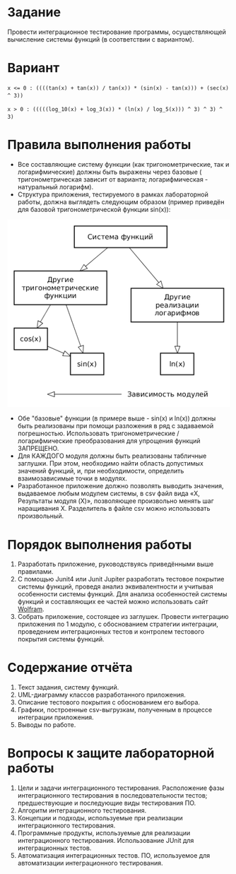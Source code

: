 # Задание

Провести интеграционное тестирование программы, осуществляющей вычисление системы функций (в соответствии с вариантом).

# Вариант

`x <= 0 : ((((tan(x) + tan(x)) / tan(x)) * (sin(x) - tan(x))) + (sec(x) ^ 3))`

`x > 0 : (((((log_10(x) + log_3(x)) * (ln(x) / log_5(x))) ^ 3) ^ 3) ^ 3)`

# Правила выполнения работы

- Все составляющие систему функции (как тригонометрические, так и логарифмические) должны быть выражены через базовые (
  тригонометрическая зависит от варианта; логарифмическая - натуральный логарифм).
- Структура приложения, тестируемого в рамках лабораторной работы, должна выглядеть следующим образом (пример приведён
  для базовой тригонометрической функции sin(x)):

![Related Picture](assets/lab2.png)

- Обе "базовые" функции (в примере выше - sin(x) и ln(x)) должны быть реализованы при помощи разложения в ряд с
  задаваемой погрешностью. Использовать тригонометрические / логарифмические преобразования для упрощения функций
  ЗАПРЕЩЕНО.
- Для КАЖДОГО модуля должны быть реализованы табличные заглушки. При этом, необходимо найти область допустимых значений
  функций, и, при необходимости, определить взаимозависимые точки в модулях.
- Разработанное приложение должно позволять выводить значения, выдаваемое любым модулем системы, в сsv файл вида «X,
  Результаты модуля (X)», позволяющее произвольно менять шаг наращивания Х. Разделитель в файле csv можно использовать
  произвольный.

# Порядок выполнения работы

1. Разработать приложение, руководствуясь приведёнными выше правилами.
2. С помощью Junit4 или Junit Jupiter разработать тестовое покрытие системы функций, проведя анализ эквивалентности и
   учитывая особенности системы функций. Для анализа особенностей системы функций и составляющих ее частей можно
   использовать сайт [Wolfram](https://www.wolframalpha.com/).
3. Собрать приложение, состоящее из заглушек. Провести интеграцию приложения по 1 модулю, с обоснованием стратегии
   интеграции, проведением интеграционных тестов и контролем тестового покрытия системы функций.

# Содержание отчёта

1. Текст задания, систему функций.
2. UML-диаграмму классов разработанного приложения.
3. Описание тестового покрытия с обоснованием его выбора.
4. Графики, построенные csv-выгрузкам, полученным в процессе интеграции приложения.
5. Выводы по работе.

# Вопросы к защите лабораторной работы

1. Цели и задачи интеграционного тестирования. Расположение фазы интеграционного тестирования в последовательности
   тестов; предшествующие и последующие виды тестирования ПО.
2. Алгоритм интеграционного тестирования.
3. Концепции и подходы, используемые при реализации интеграционного тестирования.
4. Программные продукты, используемые для реализации интеграционного тестирования. Использование JUnit для
   интеграционных тестов.
5. Автоматизация интеграционных тестов. ПО, используемое для автоматизации интеграционного тестирования.